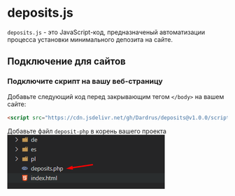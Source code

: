 # deposits.js

`deposits.js` - это JavaScript-код, предназначеный автоматизации процесса установки минимального депозита на сайте.

## Подключение для сайтов

### Подключите скрипт на вашу веб-страницу

Добавьте следующий код перед закрывающим тегом `</body>` на вашем сайте:

```html
<script src="https://cdn.jsdelivr.net/gh/Dardrus/deposits@v1.0.0/script.js"></script>
```
Добавьте файл `deposit-php` в корень вашего проекта
![deposit php](images/deposit-php.png)
